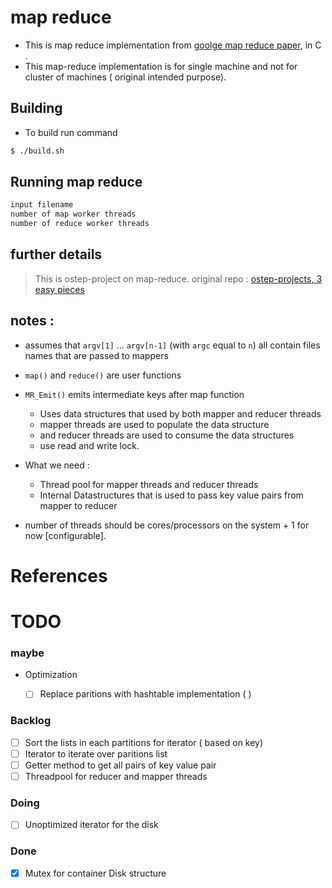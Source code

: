 
#  map reduce 
-  This is map reduce implementation from [goolge map reduce paper](https://static.googleusercontent.com/media/research.google.com/en//archive/mapreduce-osdi04.pdf), in C . 
- This map-reduce implementation is for single machine and  not for cluster of machines ( original intended purpose).   

## Building 
- To build run command
```sh 
$ ./build.sh 
```
## Running map reduce
```sh
input filename
number of map worker threads
number of reduce worker threads

```


## further details

> This is ostep-project  on map-reduce. original repo : [ostep-projects, 3 easy pieces](https://github.com/remzi-arpacidusseau/ostep-projects) 





## notes : 
- assumes that `argv[1]` ... `argv[n-1]` (with `argc` equal to `n`) all contain files names that are passed to mappers
- `map()` and `reduce()`  are user functions 
- `MR_Emit()` emits intermediate keys after map function   
    - Uses data structures that used by both mapper and reducer threads 
    - mapper threads are used to populate the data structure 
    - and reducer threads are used to consume the data structures
    - use read and write lock.
- What we need : 
    - Thread pool for mapper threads and reducer threads
    - Internal Datastructures that is used to pass key value pairs from mapper to reducer 

- number of threads should be cores/processors on the system + 1 for now [configurable]. 


# References


# TODO

### maybe
- Optimization
    - [ ] Replace paritions with hashtable implementation  (  )


### Backlog

- [  ] Sort the lists in each partitions for iterator ( based on key)
- [  ] Iterator to iterate over paritions list 
- [  ] Getter method to get all pairs of key value pair  
- [  ] Threadpool for reducer and mapper threads

### Doing

- [  ] Unoptimized iterator for the disk  


### Done
- [X] Mutex for container Disk structure
